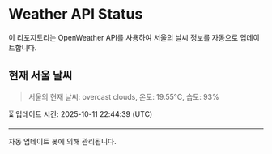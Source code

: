 
# Weather API Status

이 리포지토리는 OpenWeather API를 사용하여 서울의 날씨 정보를 자동으로 업데이트합니다.

## 현재 서울 날씨
> 서울의 현재 날씨: overcast clouds, 온도: 19.55°C, 습도: 93%

⏳ 업데이트 시간: 2025-10-11 22:44:39 (UTC)

---
자동 업데이트 봇에 의해 관리됩니다.
